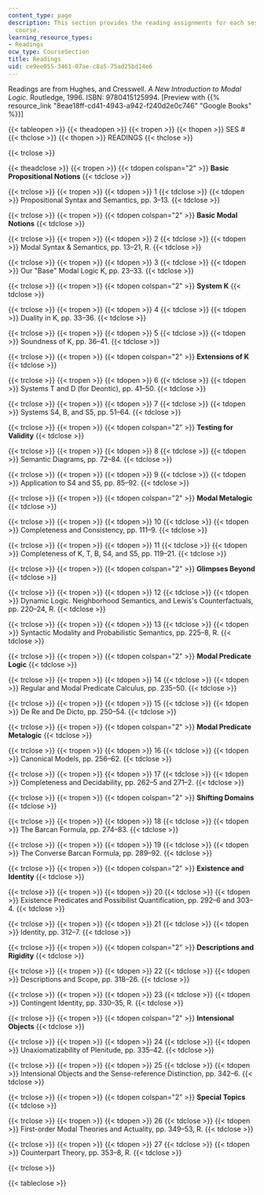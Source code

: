 ```yaml
---
content_type: page
description: This section provides the reading assignments for each session of the
  course.
learning_resource_types:
- Readings
ocw_type: CourseSection
title: Readings
uid: ce9ee055-3461-07ae-c8a5-75ad25bd14e6
---
```


Readings are from Hughes, and Cresswell. _A New Introduction to Modal Logic_. Routledge, 1996. ISBN: 9780415125994. \[Preview with {{% resource_link "8eae18ff-cd41-4943-a942-f240d2e0c746" "Google Books" %}}\]

{{< tableopen >}}
{{< theadopen >}}
{{< tropen >}}
{{< thopen >}}
SES #
{{< thclose >}}
{{< thopen >}}
READINGS
{{< thclose >}}

{{< trclose >}}

{{< theadclose >}}
{{< tropen >}}
{{< tdopen colspan="2" >}}
**Basic Propositional Notions**
{{< tdclose >}}

{{< trclose >}}
{{< tropen >}}
{{< tdopen >}}
1
{{< tdclose >}}
{{< tdopen >}}
Propositional Syntax and Semantics, pp. 3–13.
{{< tdclose >}}

{{< trclose >}}
{{< tropen >}}
{{< tdopen colspan="2" >}}
**Basic Modal Notions**
{{< tdclose >}}

{{< trclose >}}
{{< tropen >}}
{{< tdopen >}}
2
{{< tdclose >}}
{{< tdopen >}}
Modal Syntax & Semantics, pp. 13–21, R.
{{< tdclose >}}

{{< trclose >}}
{{< tropen >}}
{{< tdopen >}}
3
{{< tdclose >}}
{{< tdopen >}}
Our "Base" Modal Logic K, pp. 23–33.
{{< tdclose >}}

{{< trclose >}}
{{< tropen >}}
{{< tdopen colspan="2" >}}
**System K**
{{< tdclose >}}

{{< trclose >}}
{{< tropen >}}
{{< tdopen >}}
4
{{< tdclose >}}
{{< tdopen >}}
Duality in K, pp. 33–36.
{{< tdclose >}}

{{< trclose >}}
{{< tropen >}}
{{< tdopen >}}
5
{{< tdclose >}}
{{< tdopen >}}
Soundness of K, pp. 36–41.
{{< tdclose >}}

{{< trclose >}}
{{< tropen >}}
{{< tdopen colspan="2" >}}
**Extensions of K**
{{< tdclose >}}

{{< trclose >}}
{{< tropen >}}
{{< tdopen >}}
6
{{< tdclose >}}
{{< tdopen >}}
Systems T and D (for Deontic), pp. 41–50.
{{< tdclose >}}

{{< trclose >}}
{{< tropen >}}
{{< tdopen >}}
7
{{< tdclose >}}
{{< tdopen >}}
Systems S4, B, and S5, pp. 51–64.
{{< tdclose >}}

{{< trclose >}}
{{< tropen >}}
{{< tdopen colspan="2" >}}
**Testing for Validity**
{{< tdclose >}}

{{< trclose >}}
{{< tropen >}}
{{< tdopen >}}
8
{{< tdclose >}}
{{< tdopen >}}
Semantic Diagrams, pp. 72–84.
{{< tdclose >}}

{{< trclose >}}
{{< tropen >}}
{{< tdopen >}}
9
{{< tdclose >}}
{{< tdopen >}}
Application to S4 and S5, pp. 85–92.
{{< tdclose >}}

{{< trclose >}}
{{< tropen >}}
{{< tdopen colspan="2" >}}
**Modal Metalogic**
{{< tdclose >}}

{{< trclose >}}
{{< tropen >}}
{{< tdopen >}}
10
{{< tdclose >}}
{{< tdopen >}}
Completeness and Consistency, pp. 111–9.
{{< tdclose >}}

{{< trclose >}}
{{< tropen >}}
{{< tdopen >}}
11
{{< tdclose >}}
{{< tdopen >}}
Completeness of K, T, B, S4, and S5, pp. 119–21.
{{< tdclose >}}

{{< trclose >}}
{{< tropen >}}
{{< tdopen colspan="2" >}}
**Glimpses Beyond**
{{< tdclose >}}

{{< trclose >}}
{{< tropen >}}
{{< tdopen >}}
12
{{< tdclose >}}
{{< tdopen >}}
Dynamic Logic. Neighborhood Semantics, and Lewis's Counterfactuals, pp. 220–24, R.
{{< tdclose >}}

{{< trclose >}}
{{< tropen >}}
{{< tdopen >}}
13
{{< tdclose >}}
{{< tdopen >}}
Syntactic Modality and Probabilistic Semantics, pp. 225–8, R.
{{< tdclose >}}

{{< trclose >}}
{{< tropen >}}
{{< tdopen colspan="2" >}}
**Modal Predicate Logic**
{{< tdclose >}}

{{< trclose >}}
{{< tropen >}}
{{< tdopen >}}
14
{{< tdclose >}}
{{< tdopen >}}
Regular and Modal Predicate Calculus, pp. 235–50.
{{< tdclose >}}

{{< trclose >}}
{{< tropen >}}
{{< tdopen >}}
15
{{< tdclose >}}
{{< tdopen >}}
De Re and De Dicto, pp. 250–54.
{{< tdclose >}}

{{< trclose >}}
{{< tropen >}}
{{< tdopen colspan="2" >}}
**Modal Predicate Metalogic**
{{< tdclose >}}

{{< trclose >}}
{{< tropen >}}
{{< tdopen >}}
16
{{< tdclose >}}
{{< tdopen >}}
Canonical Models, pp. 256–62.
{{< tdclose >}}

{{< trclose >}}
{{< tropen >}}
{{< tdopen >}}
17
{{< tdclose >}}
{{< tdopen >}}
Completeness and Decidability, pp. 262–5 and 271–2.
{{< tdclose >}}

{{< trclose >}}
{{< tropen >}}
{{< tdopen colspan="2" >}}
**Shifting Domains**
{{< tdclose >}}

{{< trclose >}}
{{< tropen >}}
{{< tdopen >}}
18
{{< tdclose >}}
{{< tdopen >}}
The Barcan Formula, pp. 274–83.
{{< tdclose >}}

{{< trclose >}}
{{< tropen >}}
{{< tdopen >}}
19
{{< tdclose >}}
{{< tdopen >}}
The Converse Barcan Formula, pp. 289–92.
{{< tdclose >}}

{{< trclose >}}
{{< tropen >}}
{{< tdopen colspan="2" >}}
**Existence and Identity**
{{< tdclose >}}

{{< trclose >}}
{{< tropen >}}
{{< tdopen >}}
20
{{< tdclose >}}
{{< tdopen >}}
Existence Predicates and Possibilist Quantification, pp. 292–6 and 303–4.
{{< tdclose >}}

{{< trclose >}}
{{< tropen >}}
{{< tdopen >}}
21
{{< tdclose >}}
{{< tdopen >}}
Identity, pp. 312–7.
{{< tdclose >}}

{{< trclose >}}
{{< tropen >}}
{{< tdopen colspan="2" >}}
**Descriptions and Rigidity**
{{< tdclose >}}

{{< trclose >}}
{{< tropen >}}
{{< tdopen >}}
22
{{< tdclose >}}
{{< tdopen >}}
Descriptions and Scope, pp. 318–26.
{{< tdclose >}}

{{< trclose >}}
{{< tropen >}}
{{< tdopen >}}
23
{{< tdclose >}}
{{< tdopen >}}
Contingent Identity, pp. 330–35, R.
{{< tdclose >}}

{{< trclose >}}
{{< tropen >}}
{{< tdopen colspan="2" >}}
**Intensional Objects**
{{< tdclose >}}

{{< trclose >}}
{{< tropen >}}
{{< tdopen >}}
24
{{< tdclose >}}
{{< tdopen >}}
Unaxiomatizability of Plenitude, pp. 335–42.
{{< tdclose >}}

{{< trclose >}}
{{< tropen >}}
{{< tdopen >}}
25
{{< tdclose >}}
{{< tdopen >}}
Intensional Objects and the Sense-reference Distinction, pp. 342–6.
{{< tdclose >}}

{{< trclose >}}
{{< tropen >}}
{{< tdopen colspan="2" >}}
**Special Topics**
{{< tdclose >}}

{{< trclose >}}
{{< tropen >}}
{{< tdopen >}}
26
{{< tdclose >}}
{{< tdopen >}}
First-order Modal Theories and Actuality, pp. 349–53, R.
{{< tdclose >}}

{{< trclose >}}
{{< tropen >}}
{{< tdopen >}}
27
{{< tdclose >}}
{{< tdopen >}}
Counterpart Theory, pp. 353–8, R.
{{< tdclose >}}

{{< trclose >}}

{{< tableclose >}}